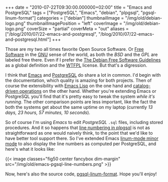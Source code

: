 +++
date = "2010-07-22T09:30:00.000000+02:00"
title = "Emacs and PostgreSQL"
tags = ["PostgreSQL", "Emacs", "debian", "plpgsql", "pgsql-linum-format"]
categories = ["debian"]
thumbnailImage = "/img/old/debian-logo.png"
thumbnailImagePosition = "left"
coverImage = "/img/old/debian-logo.png"
coverSize = "partial"
coverMeta = "out"
aliases = ["/blog/2010/07/22-emacs-and-postgresql",
           "/blog/2010/07/22-emacs-and-postgresql.html"]
+++

Those are my two all times favorite Open Source Software. Or 
[Free Software](http://www.gnu.org/philosophy/free-sw.html)
in the 
[GNU](http://www.gnu.org/) sense of the world, as both the 
*BSD* and the 
*GPL* are labeled free
there. Even if I prefer the 
[The Debian Free Software Guidelines](http://www.debian.org/social_contract) as a global
definition and the 
[WTFPL](http://sam.zoy.org/wtfpl/) license. But that's a digression.

I think that 
[Emacs](http://www.gnu.org/software/emacs/) and 
[PostgreSQL](http://www.postgresql.org/) do share a lot in common. I'd begin with
the documentation, which quality is amazing for both projects. Then of
course the extensibility with 
[Emacs Lisp](http://www.gnu.org/software/emacs/emacs-lisp-intro/html_node/Preface.html#Preface) on the one hand and
[catalog-driven operations](http://www.postgresql.org/docs/8.4/static/extend.html) on the other hand. Whether you're extending Emacs
or PostgreSQL you'll find that it's pretty easy to tweak the system 
*while
it's running*. The other comparison points are less important, like the fact
the both the systems get about the same uptime on my laptop (currently 
*13
days, 23 hours, 57 minutes, 10 seconds*).

So of course I'm using 
*Emacs* to edit 
*PostgreSQL* 
`.sql` files, including stored
procedures. And it so happens that 
[line numbering in plpgsql](http://archives.postgresql.org/pgsql-hackers/2010-07/msg01067.php) is not as
straightforward as one would naively think, to the point that we'd like to
have better tool support there. So I've extended Emacs 
[linum-mode minor mode](http://www.gnu.org/software/emacs/manual/html_node/emacs/Minor-Modes.html)
to also display the line numbers as computed per PostgreSQL, and here's what
it looks like:


{{< image classes="fig50 center fancybox dim-margin" src="/img/old/emacs-pgsql-line-numbers.png" >}}


Now, here's also the source code, 
[pgsql-linum-format](https://github.com/dimitri/pgsql-linum-format). Hope you'll enjoy!
